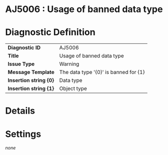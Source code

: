 # AJ5006 : Usage of banned data type

# Diagnostic Definition

<table>
  <tr>
    <td class="header"><b>Diagnostic ID</b></td>
    <td>AJ5006</td>
  </tr>
  <tr>
    <td class="header"><b>Title</b></td>
    <td>Usage of banned data type</td>
  </tr>
  <tr>
    <td class="header"><b>Issue Type</b></td>
    <td>Warning</td>
  </tr>
  <tr>
    <td class="header"><b>Message Template</b></td>
    <td>The data type '{0}' is banned for {1}</td>
  </tr>
    <tr>
    <td class="header"><b>Insertion string {0}</b></td>
    <td>Data type</td>
  </tr>
  <tr>
    <td class="header"><b>Insertion string {1}</b></td>
    <td>Object type</td>
  </tr>

</table>

# Details



# Settings

*none*

